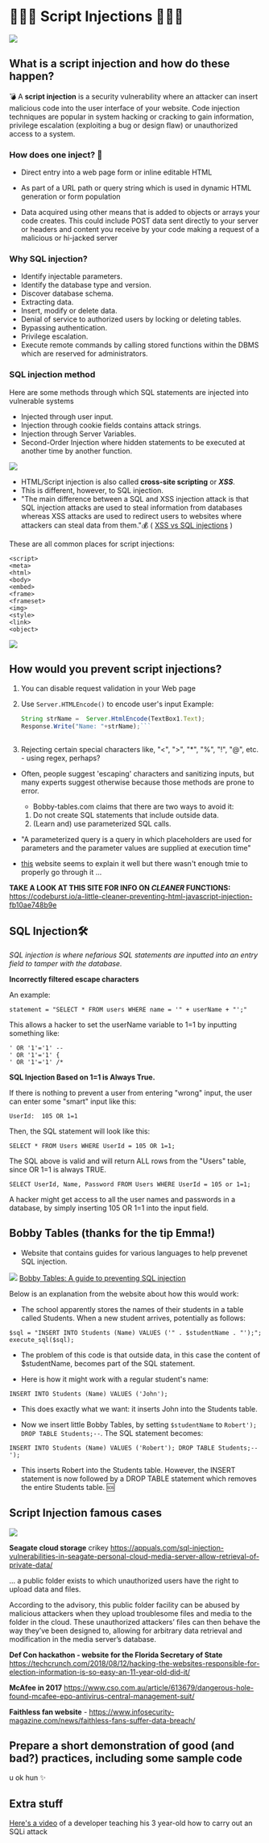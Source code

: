 # :syringe::syringe::syringe:  Script Injections :syringe::syringe::syringe: 


![](https://media.giphy.com/media/SpmB1emE8v1gk/giphy.gif)
## What is a script injection and how do these happen?

💣 A <b>script injection</b> is a security vulnerability where an attacker can insert malicious code into the user interface of your website. Code injection techniques are popular in system hacking or cracking to gain information, privilege escalation (exploiting a bug or design flaw) or unauthorized access to a system. 

### How does one inject? 👹
- Direct entry into a web page form or inline editable HTML

- As part of a URL path or query string which is used in dynamic HTML generation or form population

- Data acquired using other means that is added to objects or arrays your code creates. This could include POST data sent directly to your server or headers and content you receive by your code making a request of a malicious or hi-jacked server

### Why SQL injection?
- Identify injectable parameters.
- Identify the database type and version. 
- Discover database schema.
- Extracting data.
- Insert, modify or delete data.
- Denial of service to authorized users by locking or deleting tables.
- Bypassing authentication.
- Privilege escalation.
- Execute remote commands by calling stored functions within the DBMS which are reserved for administrators.


### SQL injection method
Here are some methods through which SQL statements are injected into vulnerable systems
- Injected through user input.
- Injection through cookie fields contains attack strings.
- Injection through Server Variables.
- Second-Order Injection where hidden statements to be executed at another time by another function.


![](https://media.giphy.com/media/9VbjdIHeFGgqQ/giphy.gif)

- HTML/Script injection is also called <b>cross-site scripting</b> or <b><i>XSS</i></b>. 
- This is different, however, to SQL injection.
- "The main difference between a SQL and XSS injection attack is that SQL injection attacks are used to steal information from databases whereas XSS attacks are used to redirect users to websites where attackers can steal data from them."💰 ( [XSS vs SQL injections](https://keirstenbrager.tech/sql-vs-xxs-injection-attacks-explained/) )

These are all common places for script injections:
```
<script>
<meta>
<html>
<body>
<embed>
<frame>
<frameset>
<img>
<style>
<link>
<object>
```

![](https://media.giphy.com/media/ZvLUtG6BZkBi0/giphy.gif)

## How would you prevent script injections?

1. You can disable request validation in your Web page



2. Use ```Server.HTMLEncode()``` to encode user's input
    Example: 
    ```Javascript
    String strName =  Server.HtmlEncode(TextBox1.Text);
    Response.Write("Name: "+strName);```
  
3. Rejecting certain special characters like, "<", ">", "*", "%", "!", "@", etc. - using regex, perhaps?

- Often, people suggest 'escaping' characters and sanitizing inputs, but many experts suggest otherwise because those methods are prone to error.
    - Bobby-tables.com claims that there are two ways to avoid it:
    1. Do not create SQL statements that include outside data.
    2. (Learn and) use parameterized SQL calls.

- "A parameterized query is a query in which placeholders are used for parameters and the parameter values are supplied at execution time"
- [this](https://blogs.msdn.microsoft.com/sqlphp/2008/09/30/how-and-why-to-use-parameterized-queries/) website seems to explain it well but there wasn't enough tmie to properly go through it ...

<b>TAKE A LOOK AT THIS SITE FOR INFO ON <i>CLEANER</i> FUNCTIONS:</b>
https://codeburst.io/a-little-cleaner-preventing-html-javascript-injection-fb10ae748b9e


## SQL Injection🛠

<i>SQL injection is where nefarious SQL statements are inputted into an entry field to tamper with the database. </i>

<b>Incorrectly filtered escape characters</b>

An example:
``` 
statement = "SELECT * FROM users WHERE name = '" + userName + "';"
```

This allows a hacker to set the userName variable to 1=1 by inputting something like:

```
' OR '1'='1' --
' OR '1'='1' {
' OR '1'='1' /* 
```


<b>SQL Injection Based on 1=1 is Always True.</b>

If there is nothing to prevent a user from entering "wrong" input, the user can enter some "smart" input like this:

`UserId: 
105 OR 1=1`

Then, the SQL statement will look like this:

`SELECT * FROM Users WHERE UserId = 105 OR 1=1;`

The SQL above is valid and will return ALL rows from the "Users" table, since OR 1=1 is always TRUE.

`SELECT UserId, Name, Password FROM Users WHERE UserId = 105 or 1=1;`

A hacker might get access to all the user names and passwords in a database, by simply inserting 105 OR 1=1 into the input field.


## Bobby Tables (thanks for the tip Emma!)
- Website that contains guides for various languages to help prevenet SQL injection.

![](https://i.imgur.com/XgbPr9z.png)
[Bobby Tables: A guide to preventing SQL injection](http://bobby-tables.com/about)

Below is an explanation from the website about how this would work:

- The school apparently stores the names of their students in a table called Students. When a new student arrives, potentially as follows:

``` 
$sql = "INSERT INTO Students (Name) VALUES ('" . $studentName . "');";
execute_sql($sql);
```

- The problem of this code is that outside data, in this case the content of $studentName, becomes part of the SQL statement.

- Here is how it might work with a regular student's name:

```
INSERT INTO Students (Name) VALUES ('John');
```

- This does exactly what we want: it inserts John into the Students table.

 - Now we insert little Bobby Tables, by setting ```$studentName``` to ```Robert'); DROP TABLE Students;--```. The SQL statement becomes:

```
INSERT INTO Students (Name) VALUES ('Robert'); DROP TABLE Students;--');
```
- This inserts Robert into the Students table. However, the INSERT statement is now followed by a DROP TABLE statement which removes the entire Students table. :sos: 
 

## Script Injection famous cases 

![](https://media.giphy.com/media/NCnIhytUUP7fq/giphy.gif)

**Seagate cloud storage** crikey https://appuals.com/sql-injection-vulnerabilities-in-seagate-personal-cloud-media-server-allow-retrieval-of-private-data/ 

... a public folder exists to which unauthorized users have the right to upload data and files.

According to the advisory, this public folder facility can be abused by malicious attackers when they upload troublesome files and media to the folder in the cloud. These unauthorized attackers’ files can then behave the way they’ve been designed to, allowing for arbitrary data retrieval and modification in the media server’s database. 

**Def Con hackathon - website for the Florida Secretary of State**
https://techcrunch.com/2018/08/12/hacking-the-websites-responsible-for-election-information-is-so-easy-an-11-year-old-did-it/ 

**McAfee in 2017**
https://www.cso.com.au/article/613679/dangerous-hole-found-mcafee-epo-antivirus-central-management-suit/

**Faithless fan website** - https://www.infosecurity-magazine.com/news/faithless-fans-suffer-data-breach/

## Prepare a short demonstration of good (and bad?) practices, including some sample code





u ok hun :sparkles: 

## Extra stuff

[Here's a video](https://www.troyhunt.com/hacking-is-childs-play-sql-injection/) of a developer teaching his 3 year-old how to carry out an SQLi attack 
